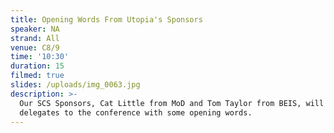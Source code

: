 ```yaml
---
title: Opening Words From Utopia's Sponsors
speaker: NA
strand: All
venue: C8/9
time: '10:30'
duration: 15
filmed: true
slides: /uploads/img_0063.jpg
description: >-
  Our SCS Sponsors, Cat Little from MoD and Tom Taylor from BEIS, will welcome
  delegates to the conference with some opening words.
---
```



